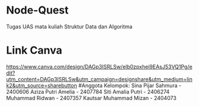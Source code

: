 # Node-Quest
Tugas UAS mata kuliah Struktur Data dan Algoritma
# Link Canva
https://www.canva.com/design/DAGp3ISRLSw/elb0zpxhei9EAsJ53VQ1Pg/edit?utm_content=DAGp3ISRLSw&utm_campaign=designshare&utm_medium=link2&utm_source=sharebutton
#Anggota Kelompok:
Sina Pijar Sahmura - 2400606
Aziza Putri Amelia - 2407784
Siti Amalia Putri - 2406274
Muhammad Ridwan - 2407357
Kautsar Muhammad Mizan - 2404073
